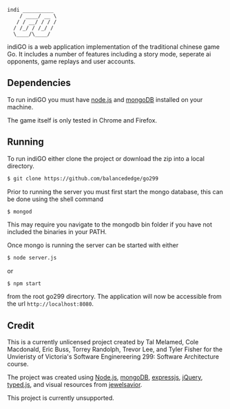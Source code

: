 ```
indi __________ 
    / ____/ __ \
   / / __/ / / /
  / /_/ / /_/ / 
  \____/\____/  
```
indiGO is a web application implementation of the traditional chinese game Go.
It includes a number of features including a story mode, seperate ai opponents,
game replays and user accounts. 

## Dependencies

To run indiGO you must have [node.js](https://nodejs.org/en/) and 
[mongoDB](https://www.mongodb.com/) installed on your machine.

The game itself is only tested in Chrome and Firefox.

## Running

To run indiGO either clone the project or download the zip into a local directory.
```bash
$ git clone https://github.com/balancededge/go299
```
Prior to running the server you must first start the mongo database, this can
be done using the shell command
```bash
$ mongod
```
This may require you navigate to the mongodb bin folder if you have not included
the binaries in your PATH. 

Once mongo is running the server can be started with either
```bash
$ node server.js
```
or
```
$ npm start
```
from the root go299 direcrtory. The application will now be accessible from 
the url `http://localhost:8080`.

## Credit

This is a currently unlicensed project created by Tal Melamed, Cole Macdonald,
Eric Buss, Torrey Randolph, Trevor Lee, and Tyler Fisher for the Unvieristy of 
Victoria's Software Enginereering 299: Software Architecture course. 

The project was created using 
[Node.js](https://nodejs.org/en/), 
[mongoDB](https://www.mongodb.com/), 
[expressjs](https://expressjs.com/), 
[jQuery](https://jquery.com/), 
[typed.js](https://github.com/mattboldt/typed.js/), 
and visual resources from [jewelsavior](http://www.jewel-s.jp/download/). 

This project is currently unsupported.

